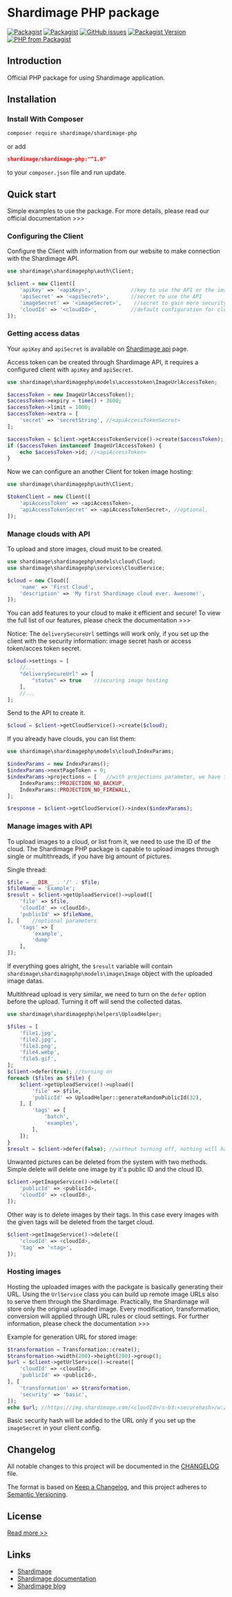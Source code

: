 # Shardimage PHP package
[![Packagist](https://img.shields.io/packagist/dt/shardimage/shardimage-php)](https://packagist.org/packages/shardimage/shardimage-php)
[![Packagist](https://img.shields.io/packagist/l/shardimage/shardimage-php)](https://packagist.org/packages/shardimage/shardimage-php)
[![GitHub issues](https://img.shields.io/github/issues/shardimage/shardimage-php)](https://github.com/shardimage/shardimage-php/issues)
[![Packagist Version](https://img.shields.io/packagist/v/shardimage/shardimage-php)](https://packagist.org/packages/shardimage/shardimage-php)
[![PHP from Packagist](https://img.shields.io/packagist/php-v/shardimage/shardimage-php)](](https://packagist.org/packages/shardimage/shardimage-php))
## Introduction

Official PHP package for using Shardimage application.

## Installation

### Install With Composer

```bash
composer require shardimage/shardimage-php
```

or add

```json
shardimage/shardimage-php:"^1.0"
```

to your `composer.json` file and run update.

## Quick start

Simple examples to use the package. For more details, please read our official documentation >>>

### Configuring the Client

Configure the Client with information from our website to make connection with the Shardimage API.

```php
use shardimage\shardimagephp\auth\Client;

$client = new Client([
    'apiKey' => '<apiKey>',             //key to use the API or the image serving
    'apiSecret' => '<apiSecret>',       //secret to use the API
    'imageSecret' => '<imageSecret>',    //secret to gain more security on image serving
    'cloudId' => '<cloudId>',           //default configuration for cloud ID, it can be overwritten in later usage
]);
```

### Getting access datas

Your `apiKey` and `apiSecret` is available on [Shardimage api](https://shardimage.com/api) page.

Access token can be created through Shardimage API, it requires a configured client with `apiKey` and `apiSecret`.

```php
use shardimage\shardimagephp\models\accesstoken\ImageUrlAccessToken;

$accessToken = new ImageUrlAccessToken();
$accessToken->expiry = time() + 3600;
$accessToken->limit = 1000;
$accessToken->extra = [
    'secret' => 'secretString', //<apiAccessTokenSecret>
];

$accessToken = $client->getAccessTokenService()->create($accessToken);
if ($accessToken instanceof ImageUrlAccessToken) {
    echo $accessToken->id; //<apiAccessToken>
}
```

Now we can configure an another Client for token image hosting:

```php
use shardimage\shardimagephp\auth\Client;

$tokenClient = new Client([
    'apiAccessToken' => <apiAccessToken>,
    'apiAccessTokenSecret' => <apiAccessTokenSecret>, //optional, 
]);
```

### Manage clouds with API

To upload and store images, cloud must to be created.

```php
use shardimage\shardimagephp\models\cloud\Cloud;
use shardimage\shardimagephp\services\CloudService;

$cloud = new Cloud([
    'name' => 'First Cloud',
    'description' => 'My first Shardimage cloud ever. Awesome!',
]);
```

You can add features to your cloud to make it efficient and secure! To view the full list of our features, please check the documentation >>>

Notice: The `deliverySecureUrl` settings will work only, if you set up the client with the security information: image secret hash or access token/acces token secret.

```php
$cloud->settings = [
    //...
    "deliverySecureUrl" => [
        "status" => true    //securing image hosting
    ],
    //...
];
```

Send to the API to create it.

```php
$cloud = $client->getCloudService()->create($cloud);
```

If you already have clouds, you can list them:

```php
use shardimage\shardimagephp\models\cloud\IndexParams;

$indexParams = new IndexParams();
$indexParams->nextPageToken = 0;
$indexParams->projections = [   //with projections parameter, we have the chance to narrow down the returning data.
    IndexParams::PROJECTION_NO_BACKUP,
    IndexParams::PROJECTION_NO_FIREWALL,
];

$response = $client->getCloudService()->index($indexParams);
```

### Manage images with API

To upload images to a cloud, or list from it, we need to use the ID of the cloud. The Shardimage PHP package is capable to upload images through single or multithreads, if you have big amount of pictures.

Single thread:
```php
$file = __DIR__ . '/' . $file;
$fileName = 'Example';
$result = $client->getUploadService()->upload([
    'file' => $file,
    'cloudId' => <cloudId>,
    'publicId' => $fileName,
], [    //optional parameters
    'tags' => [
        'example',
        'dump'
    ],
]);
```

If everything goes alright, the `$result` variable will contain `shardimage\shardimagephp\models\image\Image` object with the uploaded image datas.

Multithread upload is very similar, we need to turn on the `defer` option before the upload. Turning it off will send the collected datas.

```php
use shardimage\shardimagephp\helpers\UploadHelper;

$files = [
    'file1.jpg',
    'file2.jpg',
    'file3.png',
    'file4.webp',
    'file5.gif',
];
$client->defer(true); //turning on
foreach ($files as $file) {
    $client->getUploadService()->upload([
        'file' => $file,
        'publicId' => UploadHelper::generateRandomPublicId(32),
    ], [
        'tags' => [
            'batch',
            'examples',
        ],
    ]);
}
$result = $client->defer(false); //without turning off, nothing will happen
```

Unwanted pictures can be deleted from the system with two methods. Simple delete will delete one image by it's public ID and the cloud ID.
```php
$client->getImageService()->delete([
    'publicId' => <publicId>,
    'cloudId' => <cloudId>,
]);
```
Other way is to delete images by their tags. In this case every images with the given tags will be deleted from the target cloud.
```php
$client->getImageService()->delete([
    'cloudId' => <cloudId>,
    'tag' => '<tag>',
]);
```

### Hosting images

Hosting the uploaded images with the packgate is basically generating their URL. Using the `UrlService` class you can build up remote image URLs also to serve them through the Shardimage.
Practically, the Shardimage will store only the original uploaded image. Every modification, transformation, conversion will applied through URL rules or cloud settings. For further information, please check the documentation >>>

Example for generation URL for stored image:
```php
$transformation = Transformation::create();
$transformation->width(200)->height(200)->group();
$url = $client->getUrlService()->create([
    'cloudId' => <cloudId>,
    'publicId' => <publicId>,
], [
    'transformation' => $transformation,
    'security' => 'basic',
]);
echo $url; //https://img.shardimage.com/<cloudId>/s-b3:<securehash>/w:200_h:200/i/<publicId>
```

Basic security hash will be added to the URL only if you set up the `imageSecret` in your client config.

## Changelog

All notable changes to this project will be documented in the [CHANGELOG](CHANGELOG.md) file.

The format is based on [Keep a Changelog](https://keepachangelog.com/en/1.0.0/), and this project adheres to [Semantic Versioning](https://semver.org/spec/v2.0.0.html).

## License

[Read more >>](https://github.com/shardimage/shardimage-php/blob/master/LICENCE.md)

## Links

 - [Shardimage](https://shardimage.com)
 - [Shardimage documentation](https://developers.shardimage.com)
 - [Shardimage blog](https://shardimage.com/blog)
